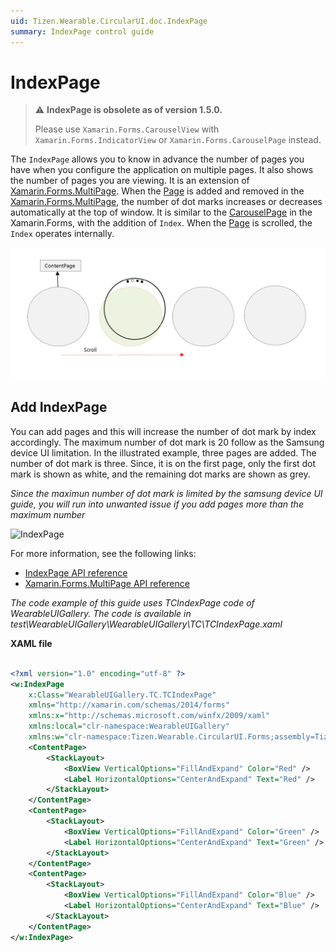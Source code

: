 ```yaml
---
uid: Tizen.Wearable.CircularUI.doc.IndexPage
summary: IndexPage control guide
---
```

# IndexPage

> :warning: **IndexPage is obsolete as of version 1.5.0.**
> 
> Please use `Xamarin.Forms.CarouselView` with `Xamarin.Forms.IndicatorView` or `Xamarin.Forms.CarouselPage` instead.
>

The `IndexPage` allows you to know in advance the number of pages you have when you configure the application on multiple pages. It also shows the number of pages you are viewing.
It is an extension of [Xamarin.Forms.MultiPage](https://developer.xamarin.com/api/type/Xamarin.Forms.MultiPage%3CT%3E/). When the [Page](https://docs.microsoft.com/en-us/xamarin/xamarin-forms/user-interface/controls/pages) is added and removed in the [Xamarin.Forms.MultiPage](https://developer.xamarin.com/api/type/Xamarin.Forms.MultiPage%3CT%3E/), the number of dot marks increases or decreases automatically at the top of window.
It is similar to the [CarouselPage](https://docs.microsoft.com/en-us/xamarin/xamarin-forms/user-interface/controls/pages#carouselpage) in the Xamarin.Forms, with the addition of `Index`.
When the [Page](https://docs.microsoft.com/en-us/xamarin/xamarin-forms/user-interface/controls/pages) is scrolled, the `Index` operates internally.

![](data/IndexPage_action.png)

## Add IndexPage

You can add pages and this will increase the number of dot mark by index accordingly. The maximum number of dot mark is 20 follow as the Samsung device UI limitation. In the illustrated example, three pages are added. The number of dot mark is three. Since, it is on the first page, only the first dot mark is shown as white, and the remaining dot marks are shown as grey.

*Since the maximun number of dot mark is limited by the samsung device UI guide, you will run into unwanted issue if you add pages more than the maximum number*

![IndexPage](data/IndexPage.png)

For more information, see the following links:

- [IndexPage  API reference](https://samsung.github.io/Tizen.CircularUI/api/Tizen.Wearable.CircularUI.Forms.IndexPage.html)
- [Xamarin.Forms.MultiPage  API reference](https://developer.xamarin.com/api/type/Xamarin.Forms.MultiPage%3CT%3E/)

_The code example of this guide uses TCIndexPage code of WearableUIGallery. The code is available in test\WearableUIGallery\WearableUIGallery\TC\TCIndexPage.xaml_

**XAML file**

```xml

<?xml version="1.0" encoding="utf-8" ?>
<w:IndexPage
    x:Class="WearableUIGallery.TC.TCIndexPage"
    xmlns="http://xamarin.com/schemas/2014/forms"
    xmlns:x="http://schemas.microsoft.com/winfx/2009/xaml"
    xmlns:local="clr-namespace:WearableUIGallery"
    xmlns:w="clr-namespace:Tizen.Wearable.CircularUI.Forms;assembly=Tizen.Wearable.CircularUI.Forms">
    <ContentPage>
        <StackLayout>
            <BoxView VerticalOptions="FillAndExpand" Color="Red" />
            <Label HorizontalOptions="CenterAndExpand" Text="Red" />
        </StackLayout>
    </ContentPage>
    <ContentPage>
        <StackLayout>
            <BoxView VerticalOptions="FillAndExpand" Color="Green" />
            <Label HorizontalOptions="CenterAndExpand" Text="Green" />
        </StackLayout>
    </ContentPage>
    <ContentPage>
        <StackLayout>
            <BoxView VerticalOptions="FillAndExpand" Color="Blue" />
            <Label HorizontalOptions="CenterAndExpand" Text="Blue" />
        </StackLayout>
    </ContentPage>
</w:IndexPage>
```
